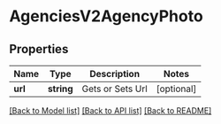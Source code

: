 # AgenciesV2AgencyPhoto

## Properties
Name | Type | Description | Notes
------------ | ------------- | ------------- | -------------
**url** | **string** | Gets or Sets Url | [optional] 

[[Back to Model list]](../../README.md#documentation-for-models) [[Back to API list]](../../README.md#documentation-for-api-endpoints) [[Back to README]](../../README.md)

